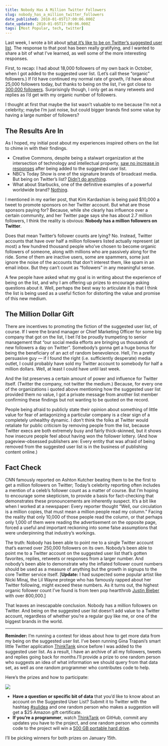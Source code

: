 ```yaml
---
title: Nobody Has A Million Twitter Followers
slug: nobody_has_a_million_twitter_followers
date_published: 2010-01-05T17:00:06.000Z
date_updated: 2010-01-05T17:00:06.000Z
tags: [Most Popular, tech, twitter]
---
```


Last week, I wrote a bit about [what it’s like to be on Twitter’s suggested user list](h/2009/12/29/life_on_the_list). The response to that post has been really gratifying, and I wanted to share a bit of what I’ve learned, as well some of the more interesting responses.

First, to recap: I had about 18,000 followers of my own back in October, when I got added to the suggested user list. (Let’s call these “organic” followers.) If I’d have continued my normal rate of growth, i’d have about 25,000 followers today, but thanks to being on the list, I’ve got close to [300,000 followers](http://twitter.com/anildash). Surprisingly though, I only get as many retweets and replies as I’d get with my organic number of followers.

I thought at first that maybe the list wasn’t valuable to me because I’m not a celebrity; maybe I’m just noise, but could bigger brands find some value by having a large number of followers?

## The Results Are In

As I hoped, my initial post about my experiences inspired others on the list to chime in with their findings.

- Creative Commons, despite being a stalwart organization at the intersection of technology and intellectual property, [saw no increase in responses](http://twitter.com/mecredis/statuses/7200929254) after being added to the suggested user list.
- NBC’s Today Show is one of the signature brands of broadcast media. But being on Twitter’s list? [Didn’t do anything](http://twitter.com/Rozzy/status/7238684588).
- What about Starbucks, one of the definitive examples of a powerful worldwide brand? [Nothing](http://twitter.com/bradnelson/status/7183341758).

I mentioned in my earlier post, that Kim Kardashian is being paid $10,000 a tweet to promote sponsors on her Twitter account. But what are those sponsors paying for? Because, while she clearly has influence over a certain community, and her Twitter page says she has about 2.7 million followers, I think the reality is obvious: **Nobody has a million followers on Twitter**.

Does that mean Twitter’s follower counts are lying? No. Instead, Twitter accounts that have over half a million followers listed actually represent (at most) a few hundred thousand people who’ve chosen to become organic followers of someone, along with millions who are passively along for the ride. Some of them are inactive users, some are spammers, some just ignore the noise of the accounts that don’t interest them, like spam in an email inbox. But they can’t count as “followers” in any meaningful sense.

A few people have asked what my goal is in writing about the experience of being on the list, and why I am offering up prizes to encourage asking questions about it. Well, perhaps the best way to articulate it is that I think the list is being used as a useful fiction for distorting the value and promise of this new medium.

## The Million Dollar Gift

There are incentives to promoting the fiction of the suggested user list, of course. If I were the brand manager or Chief Marketing Officer for some big company that got on the list, I bet I’d be proudly trumpeting to senior management that “our social media efforts are bringing us thousands of new followers a day on Twitter”. Somebody’s gonna get a huge bonus for being the beneficiary of an act of random benevolence. Hell, I’m a pretty persuasive guy — if I found the right (i.e. sufficiently desperate) media outlet, I could probably have sold my Twitter account to somebody for half a million dollars. Well, at least I could have until last week.

And the list preserves a certain amount of power and influence for Twitter itself. (Twitter the company, not twitter the medium.) Because, for every one of the organizations i quoted above mentioning how the suggested user list provided them no value, I got a private message from another list member confirming these findings but not wanting to be quoted on the record.

People being afraid to publicly state their opinion about something of little value for fear of antagonizing a particular company is a clear sign of a completely unhealthy dynamic. I don’t think the folks at Twitter would retaliate for public criticism by removing people from the list, because Twitter execs are both extremely busy and fairly thick-skinned, but it shows how insecure people feel about having won the follower lottery. (And how pageview-obsessed publishers are: Every entity that was afraid of being removed from the suggested user list is in the business of publishing content online.)

## Fact Check

CNN famously reported on Ashton Kutcher beating them to be the first to get a million followers on Twitter; Today’s celebrity reporting often includes a mention of a celeb’s follower count as a matter of course. But I’m hoping to encourage some skepticism, to provide a basis for fact-checking that demonstrates these pronouncements are inherently suspect. It’s a bit like when I worked at a newspaper: Every reporter thought “Well, our circulation is a million copies, that must mean a million people read my column.” Facing the reality that only 10,000 of those people read the column, or that perhaps only 1,000 of them were reading the advertisement on the opposite page, forced a useful and important reckoning into some false assumptions that were underpinning that industry’s workings.

The truth: Nobody has been able to point me to a single Twitter account that’s earned over 250,000 followers on its own. Nobody’s been able to point me to a Twitter account on the suggested user list that’s gotten favorites, replies, retweets or responses from a larger number. And nobody’s been able to demonstrate why the inflated follower count numbers should be used as a measure of anything but the growth in signups to the core Twitter service itself. [**Update:** I had suspected some popular artist like Nicki Minaj, the Lil Wayne protege who has famously rapped about her Twitter following, might exceed these numbers. As it turns out, the highest organic follower count I’ve found is from teen pop heartthrob [Justin Bieber](http://twitter.com/justinbieber) with over 800,000.]

That leaves an inescapable conclusion. Nobody has a million followers on Twitter. And being on the suggested user list doesn’t add value to a Twitter account, regardless of whether you’re a regular guy like me, or one of the biggest brands in the world.

---

**Reminder:** I’m running a contest for ideas about how to get more data from my being on the suggested user list. I’ve been running Gina Trapani’s smart little Twitter application [ThinkTank](http://github.com/ginatrapani/thinktank) since before I was added to the suggested user list. As a result, I have an archive of all my followers, tweets and replies going back for months.I’ll provide a prize to one random person who suggests an idea of what information we should query from that data set, as well as one random programmer who contributes code to help.

Here’s the prizes and how to participate:

![](https://cdn.glitch.global/c4e475b2-a54e-47e0-973c-ed0bd1b46262/imation-hard-drive.jpg?v=1670808675460)

- **Have a question or specific bit of data** that you’d like to know about an account on the Suggested User List? Submit it to Twitter with the hashtag [#sulidea](http://search.twitter.com/search?q=%23sulidea) and one random person who makes a suggestion will get a $25 Amazon gift certificate.
- **If you’re a programmer**, watch [ThinkTank](http://github.com/ginatrapani/thinktank) on GitHub, commit any updates you have to the project, and one random person who commits code to the project will win a [500 GB portable hard drive](http://www.amazon.com/gp/product/B001CJAZC6?ie=UTF8&amp;tag=2020-20&amp;linkCode=as2&amp;camp=1789&amp;creative=390957&amp;creativeASIN=B001CJAZC6).

I’ll be picking winners for both prizes on January 15th.
